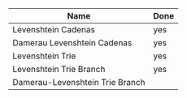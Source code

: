 |Name|Done|
|---|---|
|Levenshtein Cadenas|yes|
|Damerau Levenshtein Cadenas|yes|
|Levenshtein Trie|yes|
|Levenshtein Trie Branch|yes|
|Damerau-Levenshtein Trie Branch| |

